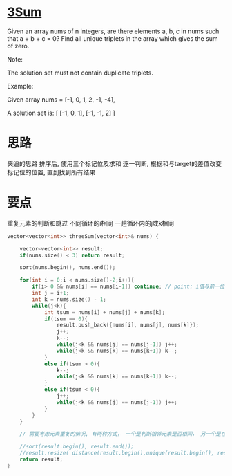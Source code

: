 # [3Sum](https://leetcode.com/problems/3sum/)

Given an array nums of n integers, are there elements a, b, c in nums such that a + b + c = 0? Find all unique triplets in the array which gives the sum of zero.

Note:

The solution set must not contain duplicate triplets.

Example:

Given array nums = [-1, 0, 1, 2, -1, -4],

A solution set is:
[
  [-1, 0, 1],
  [-1, -1, 2]
]

# 思路
夹逼的思路
排序后, 使用三个标记位及求和 逐一判断, 根据和与target的差值改变标记位的位置, 直到找到所有结果

# 要点
重复元素的判断和跳过
不同循环的i相同
一趟循环内的j或k相同

```cpp
vector<vector<int>> threeSum(vector<int>& nums) {

    vector<vector<int>> result;
    if(nums.size() < 3) return result;

    sort(nums.begin(), nums.end());

    for(int i = 0;i < nums.size()-2;i++){
        if(i> 0 && nums[i] == nums[i-1]) continue; // point: i值与前一位元素相同，那么将得到相同的结果, 所以跳过
        int j = i+1;
        int k = nums.size() - 1;
        while(j<k){
            int tsum = nums[i] + nums[j] + nums[k];
            if(tsum == 0){
                result.push_back({nums[i], nums[j], nums[k]});
                j++;
                k--;
                while(j<k && nums[j] == nums[j-1]) j++;
                while(j<k && nums[k] == nums[k+1]) k--;
            }
            else if(tsum > 0){
                k--;
                while(j<k && nums[k] == nums[k+1]) k--;
            }
            else if(tsum < 0){
                j++;
                while(j<k && nums[j] == nums[j-1]) j++;
            }
        }    
    }

    // 需要考虑元素重复的情况, 有两种方式， 一个是判断相邻元素是否相同， 另一个是在最后执行去重操作

    //sort(result.begin(), result.end());
    //result.resize( distance(result.begin(),unique(result.begin(), result.end())));
    return result;
}

```
